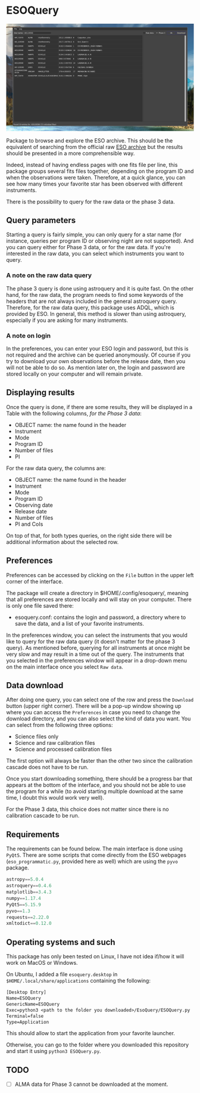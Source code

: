 # ESOQuery

![example](screenshots/ESOQuery.png)

Package to browse and explore the ESO archive. This should be the equivalent of searching from the official raw [ESO archive](http://archive.eso.org/eso/eso_archive_main.html) but the results should be presented in a more comprehensible way.

Indeed, instead of having endless pages with one fits file per line, this package groups several fits files together, depending on the program ID and when the observations were taken. Therefore, at a quick glance, you can see how many times your favorite star has been observed with different instruments.

There is the possibility to query for the raw data or the phase 3 data.

## Query parameters

Starting a query is fairly simple, you can only query for a star name (for instance, queries per program ID or observing night are not supported). And you can query either for Phase 3 data, or for the raw data. If you're interested in the raw data, you can select which instruments you want to query.

### A note on the raw data query

The phase 3 query is done using astroquery and it is quite fast. On the other hand, for the raw data, the program needs to find some keywords of the headers that are not always included in the general astroquery query. Therefore, for the raw data query, this package uses ADQL, which is provided by ESO. In general, this method is slower than using astroquery, especially if you are asking for many instruments. 

### A note on login

In the preferences, you can enter your ESO login and password, but this is not required and the archive can be queried anonymously. Of course if you try to download your own observations before the release date, then you will not be able to do so. As mention later on, the login and password are stored locally on your computer and will remain private.

## Displaying results

Once the query is done, if there are some results, they will be displayed in a Table with the following columns, *for the Phase 3 data*:

- OBJECT name: the name found in the header
- Instrument
- Mode
- Program ID
- Number of files
- PI

For the raw data query, the columns are:

- OBJECT name: the name found in the header
- Instrument
- Mode
- Program ID
- Observing date
- Release date
- Number of files
- PI and CoIs

On top of that, for both types queries, on the right side there will be additional information about the selected row.

## Preferences

Preferences can be accessed by clicking on the `File` button in the upper left corner of the interface.

The package will create a directory in $HOME/.config/esoquery/, meaning that all preferences are stored locally and will stay on your computer. There is only one file saved there:

- esoquery.conf: contains the login and password, a directory where to save the data, and a list of your favorite instruments.

In the preferences window, you can select the instruments that you would like to query for the raw data query (it doesn't matter for the phase 3 query). As mentioned before, querying for all instruments at once might be very slow and may result in a time out of the query. The instruments that you selected in the preferences window will appear in a drop-down menu on the main interface once you select `Raw data`.

## Data download

After doing one query, you can select one of the row and press the `Download` button (upper right corner). There will be a pop-up window showing up where you can access the `Preferences` in case you need to change the download directory, and you can also select the kind of data you want. You can select from the following three options:

- Science files only
- Science and raw calibration files
- Science and processed calibration files

The first option will always be faster than the other two since the calibration cascade does not have to be run.

Once you start downloading something, there should be a progress bar that appears at the bottom of the interface, and you should not be able to use the program for a while (to avoid starting multiple download at the same time, I doubt this would work very well).

For the Phase 3 data, this choice does not matter since there is no calibration cascade to be run.

## Requirements

The requirements can be found below. The main interface is done using `PyQt5`. There are some scripts that come directly from the ESO webpages (`eso_programmatic.py`, provided here as well) which are using the `pyvo` package.

```python
astropy==5.0.4
astroquery==0.4.6
matplotlib==3.4.3
numpy==1.17.4
PyQt5==5.15.9
pyvo==1.3
requests==2.22.0
xmltodict==0.12.0

```

## Operating systems and such

This package has only been tested on Linux, I have not idea if/how it will work on MacOS or Windows.

On Ubuntu, I added a file `esoquery.desktop` in `$HOME/.local/share/applications` containing the following:

```
[Desktop Entry]
Name=ESOQuery
GenericName=ESOQuery
Exec=python3 <path to the folder you downloaded>/EsoQuery/ESOQuery.py
Terminal=false
Type=Application
```

This should allow to start the application from your favorite launcher.

Otherwise, you can go to the folder where you downloaded this repository and start it using `python3 ESOQuery.py`.

## TODO

- [ ] ALMA data for Phase 3 cannot be downloaded at the moment. 
